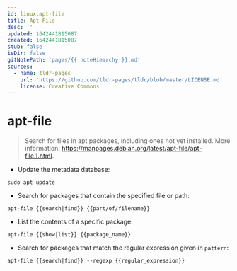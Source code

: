 ```yaml
---
id: linux.apt-file
title: Apt File
desc: ''
updated: 1642441815087
created: 1642441815087
stub: false
isDir: false
gitNotePath: 'pages/{{ noteHiearchy }}.md'
sources:
  - name: tldr-pages
    url: 'https://github.com/tldr-pages/tldr/blob/master/LICENSE.md'
    license: Creative Commons
---
```

# apt-file

> Search for files in apt packages, including ones not yet installed.
> More information: <https://manpages.debian.org/latest/apt-file/apt-file.1.html>.

- Update the metadata database:

`sudo apt update`

- Search for packages that contain the specified file or path:

`apt-file {{search|find}} {{part/of/filename}}`

- List the contents of a specific package:

`apt-file {{show|list}} {{package_name}}`

- Search for packages that match the regular expression given in `pattern`:

`apt-file {{search|find}} --regexp {{regular_expression}}`

